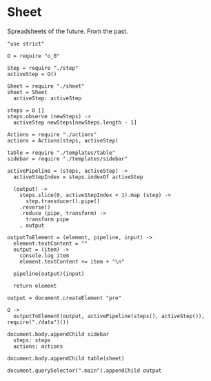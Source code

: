 Sheet
=====

Spreadsheets of the future. From the past.

    "use strict"

    O = require "o_0"

    Step = require "./step"
    activeStep = O()

    Sheet = require "./sheet"
    sheet = Sheet
      activeStep: activeStep

    steps = O []
    steps.observe (newSteps) ->
      activeStep newSteps[newSteps.length - 1]

    Actions = require "./actions"
    actions = Actions(steps, activeStep)

    table = require "./templates/table"
    sidebar = require "./templates/sidebar"

    activePipeline = (steps, activeStep) ->
      activeStepIndex = steps.indexOf activeStep

      (output) ->
        steps.slice(0, activeStepIndex + 1).map (step) ->
          step.transducer().pipe()
        .reverse()
        .reduce (pipe, transform) ->
          transform pipe
        , output

    outputToElement = (element, pipeline, input) ->
      element.textContent = ""
      output = (item) ->
        console.log item
        element.textContent += item + "\n"

      pipeline(output)(input)

      return element

    output = document.createElement "pre"

    O ->
      outputToElement(output, activePipeline(steps(), activeStep()), require("./data")())

    document.body.appendChild sidebar
      steps: steps
      actions: actions

    document.body.appendChild table(sheet)

    document.querySelector(".main").appendChild output
